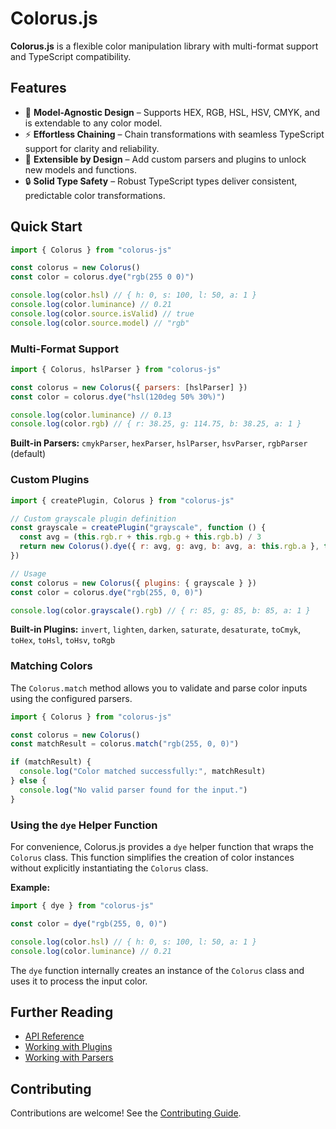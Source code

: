 # Colorus.js

**Colorus.js** is a flexible color manipulation library with multi-format support and TypeScript compatibility.

## Features

- 🌈 **Model-Agnostic Design** – Supports HEX, RGB, HSL, HSV, CMYK, and is extendable to any color model.
- ⚡️ **Effortless Chaining** – Chain transformations with seamless TypeScript support for clarity and reliability.
- 🧩 **Extensible by Design** – Add custom parsers and plugins to unlock new models and functions.
- 🔒 **Solid Type Safety** – Robust TypeScript types deliver consistent, predictable color transformations.

## Quick Start

```javascript
import { Colorus } from "colorus-js"

const colorus = new Colorus()
const color = colorus.dye("rgb(255 0 0)")

console.log(color.hsl) // { h: 0, s: 100, l: 50, a: 1 }
console.log(color.luminance) // 0.21
console.log(color.source.isValid) // true
console.log(color.source.model) // "rgb"
```

### Multi-Format Support

```javascript
import { Colorus, hslParser } from "colorus-js"

const colorus = new Colorus({ parsers: [hslParser] })
const color = colorus.dye("hsl(120deg 50% 30%)")

console.log(color.luminance) // 0.13
console.log(color.rgb) // { r: 38.25, g: 114.75, b: 38.25, a: 1 }
```

**Built-in Parsers:** `cmykParser`, `hexParser`, `hslParser`, `hsvParser`, `rgbParser` (default)

### Custom Plugins

```javascript
import { createPlugin, Colorus } from "colorus-js"

// Custom grayscale plugin definition
const grayscale = createPlugin("grayscale", function () {
  const avg = (this.rgb.r + this.rgb.g + this.rgb.b) / 3
  return new Colorus().dye({ r: avg, g: avg, b: avg, a: this.rgb.a }, this.options)
})

// Usage
const colorus = new Colorus({ plugins: { grayscale } })
const color = colorus.dye("rgb(255, 0, 0)")

console.log(color.grayscale().rgb) // { r: 85, g: 85, b: 85, a: 1 }
```

**Built-in Plugins:** `invert`, `lighten`, `darken`, `saturate`, `desaturate`, `toCmyk`, `toHex`, `toHsl`, `toHsv`, `toRgb`

### Matching Colors

The `Colorus.match` method allows you to validate and parse color inputs using the configured parsers.

```javascript
import { Colorus } from "colorus-js"

const colorus = new Colorus()
const matchResult = colorus.match("rgb(255, 0, 0)")

if (matchResult) {
  console.log("Color matched successfully:", matchResult)
} else {
  console.log("No valid parser found for the input.")
}
```

### Using the `dye` Helper Function

For convenience, Colorus.js provides a `dye` helper function that wraps the `Colorus` class. This function simplifies the creation of color instances without explicitly instantiating the `Colorus` class.

**Example:**

```javascript
import { dye } from "colorus-js"

const color = dye("rgb(255, 0, 0)")

console.log(color.hsl) // { h: 0, s: 100, l: 50, a: 1 }
console.log(color.luminance) // 0.21
```

The `dye` function internally creates an instance of the `Colorus` class and uses it to process the input color.

## Further Reading

- [API Reference](docs/API.md)
- [Working with Plugins](docs/guide/WORKING_WITH_PLUGINS.md)
- [Working with Parsers](docs/guide/WORKING_WITH_PARSERS.md)

## Contributing

Contributions are welcome! See the [Contributing Guide](CONTRIBUTING.md).
